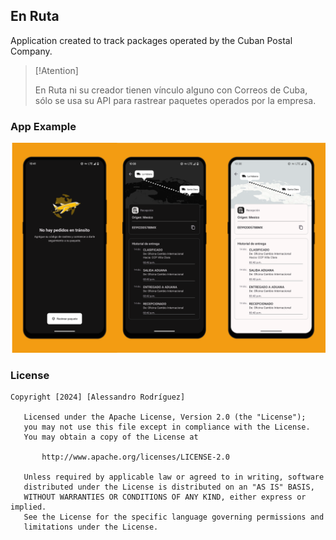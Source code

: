 ##  En Ruta

Application created to track packages operated by the Cuban Postal Company.

> [!Atention]
>
> En Ruta ni su creador tienen vínculo alguno con Correos de Cuba, sólo se usa su API para rastrear paquetes operados por la empresa.


### App Example 

![app-screen](example/app-screen.png)


### License 

```
Copyright [2024] [Alessandro Rodríguez]

   Licensed under the Apache License, Version 2.0 (the "License");
   you may not use this file except in compliance with the License.
   You may obtain a copy of the License at

       http://www.apache.org/licenses/LICENSE-2.0

   Unless required by applicable law or agreed to in writing, software
   distributed under the License is distributed on an "AS IS" BASIS,
   WITHOUT WARRANTIES OR CONDITIONS OF ANY KIND, either express or implied.
   See the License for the specific language governing permissions and
   limitations under the License.
```
